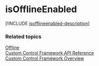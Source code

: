 # isOfflineEnabled

[!INCLUDE [isofflineenabled-description](includes/isofflineenabled-description.md)]

### Related topics

[Offline](../offline.md)<br />
[Custom Control Framework API Reference](../index.md)<br />
[Custom Control Framework Overview](../../custom-control-framework-overview.md)<br />